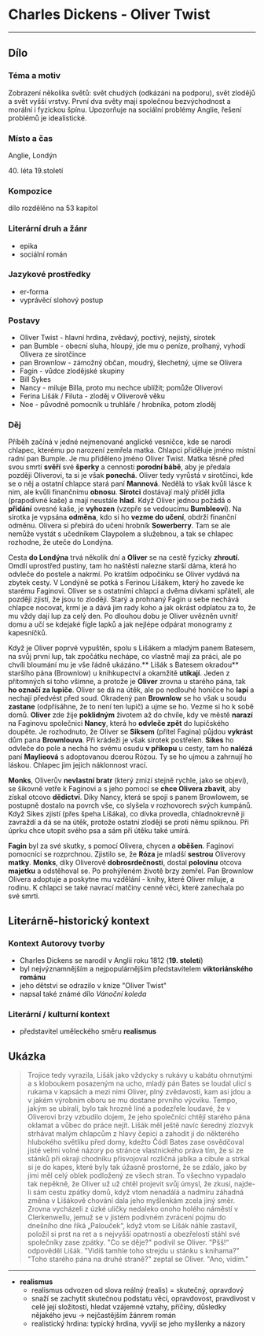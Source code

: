 # Charles Dickens - Oliver Twist

----------

## Dílo

### Téma a motiv
Zobrazení několika světů: svět chudých (odkázáni na podporu), svět zlodějů a svět vyšší vrstvy. První dva světy mají společnou bezvýchodnost a morální i fyzickou špínu. Upozorňuje na sociální problémy Anglie, řešení problémů je idealistické.

### Místo a čas
Anglie, Londýn
<!---->40. léta 19.století

### Kompozice
dílo rozdělěno na 53 kapitol

### Literární druh a žánr
- epika
- sociální román

### Jazykové prostředky
- er-forma
- vyprávěcí slohový postup

### Postavy
- Oliver Twist - hlavní hrdina, zvědavý, poctivý, nejistý, sirotek
- pan Bumble - obecní sluha, hloupý, jde mu o peníze, prolhaný, vyhodí Olivera ze sirotčince
- pan Brownlow - zámožný občan, moudrý, šlechetný, ujme se Olivera
- Fagin - vůdce zlodějské skupiny
- Bill Sykes
- Nancy - miluje Billa, proto mu nechce ublížit; pomůže Oliverovi
- Ferina Lišák / Filuta - zloděj v Oliverově věku
- Noe - původně pomocník u truhláře / hrobníka, potom zloděj

### Děj
Příběh začíná v jedné nejmenované anglické vesničce, kde se narodí chlapec, kterému po narození zemřela matka. Chlapci přiděluje jméno místní radní pan Bumple. Je mu přiděleno jméno Oliver Twist. Matka těsně před svou smrtí **svěří** své **šperky** a cennosti **porodní bábě**, aby je předala později Oliverovi, ta si je však **ponechá**. Oliver tedy vyrůstá v sirotčinci, kde se o něj a ostatní chlapce stará paní **Mannová**. Nedělá to však kvůli lásce k nim, ale kvůli finančnímu **obnosu**. **Sirotci** dostávají malý příděl jídla (prapodivné kaše) a mají neustále **hlad**. Když Oliver jednou požádá o **přidání** ovesné kaše, je **vyhozen** (vzepře se vedoucímu **Bumbleovi**). Na sirotka je vypsána **odměna**, kdo si ho **vezme do učení**, obdrží finanční odměnu. Olivera si přebírá do učení hrobník **Sowerberry**. Tam se ale nemůže vystát s učedníkem Claypolem a služebnou, a tak se chlapec rozhodne, že uteče do Londýna.

Cesta **do Londýna** trvá několik dní a **Oliver** se na cestě fyzicky **zhroutí**. Omdlí uprostřed pustiny, tam ho naštěstí nalezne starší dáma, která ho odvleče do postele a nakrmí. Po kratším odpočinku se Oliver vydává na zbytek cesty.
V Londýně se potká s Ferinou Lišákem, který ho zavede ke starému Faginovi. Oliver se s ostatními chlapci a dvěma dívkami spřátelí, ale později zjistí, že jsou to zloději. Starý a prohnaný Fagin u sebe nechává chlapce nocovat, krmí je a dává jim rady koho a jak okrást odplatou za to, že mu vždy dají lup za celý den. Po dlouhou dobu je Oliver uvězněn uvnitř domu a učí se kdejaké fígle lapků a jak nejlépe odpárat monogramy z kapesníčků.

Když je Oliver poprvé vypuštěn, spolu s Lišákem a mladým panem Batesem, na svůj první lup, tak zpočátku nechápe, co vlastně mají za práci, ale po chvíli bloumání mu je vše řádně ukázáno.** Lišák s Batesem okradou** staršího pána (Brownlow) u knihkupectví a okamžitě **utíkají**. Jeden z přítomných si toho všimne, a protože je **Oliver** zrovna u starého pána, tak **ho označí za lupiče**. Oliver se dá na útěk, ale po nedlouhé honičce ho **lapí** a nechají předvést před soud. Okradený pan **Brownlow** se ho však u soudu **zastane** (odpřísáhne, že to není ten lupič) a ujme se ho. Vezme si ho k sobě domů. **Oliver** zde žije **poklidným** životem až do chvíle, kdy ve městě **narazí** na Faginovu společnici **Nancy**, která ho **odvleče zpět** do lupičského doupěte. Je rozhodnuto, že Oliver se **Siksem** (přítel Fagina) půjdou **vykrást** dům pana **Brownlouva**. Při krádeži je však sirotek postřelen. **Sikes** ho odvleče do pole a nechá ho svému osudu **v příkopu** u cesty, tam ho **nalézá** paní **Maylieová** s adoptovanou dcerou Rózou. Ty se ho ujmou a zahrnují ho láskou. Chlapec jim jejich náklonnost vrací.

**Monks**, Oliverův **nevlastní bratr** (který zmizí stejně rychle, jako se objeví), se šikovně vetře k Faginovi a s jeho pomocí se **chce Olivera zbavit**, aby získal otcovo **dědictví**. Díky Nancy, která se spojí s panem Browlowem, se postupně dostalo na povrch vše, co slyšela v rozhovorech svých kumpánů. Když Sikes zjistí (přes špeha Lišáka), co dívka provedla, chladnokrevně ji zavraždí a dá se na útěk, protože ostatní zloději se proti němu spiknou. Při úprku chce utopit svého psa a sám při útěku také umírá.

**Fagin** byl za své skutky, s pomocí Olivera, chycen a **oběšen**. Faginovi pomocníci se rozprchnou. Zjistilo se, že **Róza** je mladší **sestrou** Oliverovy **matky**. **Monks**, díky Oliverově **dobrosrdečnosti**, dostal **polovinu** otcova **majetku** a odstěhoval se. Po prohýřeném životě brzy zemřel. Pan Brownlow Olivera adoptuje a poskytne mu vzdělání - knihy, které Oliver miluje, a rodinu. K chlapci se také navrací matčiny cenné věci, které zanechala po své smrti.

## Literárně-historický kontext


### Kontext Autorovy tvorby
- Charles Dickens se narodil v Anglii roku 1812 (**19. století**)
- byl nejvýznamnějším a nejpopulárnějším představitelem **viktoriánského románu**
- jeho dětství se odrazilo v knize "Oliver Twist"
- napsal  také známé dílo *Vánoční koleda*

### Literární / kulturní kontext
- představitel uměleckého směru **realismus**

## Ukázka
> Trojice tedy vyrazila, Lišák jako vždycky s rukávy u kabátu ohrnutými a s kloboukem posazeným na ucho, mladý pán Bates se loudal ulicí s rukama v kapsách a mezi nimi Oliver, plný zvědavosti, kam asi jdou a v jakém výrobním oboru se mu dostane prvního výcviku. Tempo, jakým se ubírali, bylo tak hrozně líné a podezřele loudavé, že v Oliverovi brzy vzbudilo dojem, že jeho společníci chtějí starého pána oklamat a vůbec do práce nejít. Lišák měl ještě navíc šeredný zlozvyk strhávat malým chlapcům z hlavy čepici a zahodit ji do některého hlubokého světlíku před domy, kdežto Čódl Bates zase osvědčoval jisté velmi volné názory po stránce vlastnického práva tím, že si ze stánků při okraji chodníku přisvojoval rozličná jablka a cibule a strkal si je do kapes, které byly tak úžasně prostorné, že se zdálo, jako by jimi měl celý oblek podložený ze všech stran. To všechno vypadalo tak nepěkně, že Oliver už už chtěl projevit svůj úmysl, že zkusí, najde-li sám cestu zpátky domů, když vtom nenadálá a nadmíru záhadná změna v Lišákově chování dala jeho myšlenkám zcela jiný směr. Zrovna vycházeli z úzké uličky nedaleko onoho holého náměstí v Clerkenwellu, jemuž se v jistém podivném zvrácení pojmu do dnešního dne říká „Palouček“, když vtom se Lišák náhle zastavil, položil si prst na ret a s nejvyšší opatrností a obezřelostí stáhl své společníky zase zpátky.
"Co se děje?" podivil se Oliver.
"Pšš!“ odpověděl Lišák. "Vidíš tamhle toho strejdu u stánku s knihama?"
"Toho starého pána na druhé straně?" zeptal se Oliver. "Ano, vidím."


* * *

- **realismus**
	- realismus odvozen od slova reálný (realis) = skutečný, opravdový
	- snaží se zachytit skutečnou podstatu věcí, opravdovost, pravdivost v celé její složitosti, hledat vzájemné vztahy, příčiny, důsledky nějakého jevu → nejčastějším žánrem román
	- realistický hrdina: typický hrdina, vyvíjí se jeho myšlenky a názory
